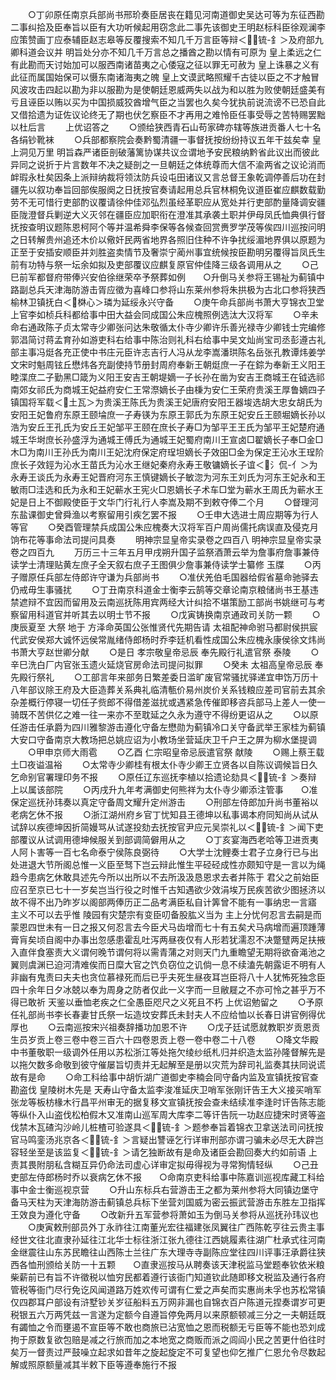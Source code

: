 <!-- { "loadSidebar": true } -->
　　○丁卯原任南京兵部尚书邢玠奏臣居丧在籍见河南道御史吴达可等为东征西勘二事纠拾及臣奉旨以臣有大功听候起用窃念此二事先该御史王明赵标科臣徐观澜李应策赞画丁应泰辅臣赵志皋等反覆搜索不知几千万言臣等辩＜锍-釒＞及府部九卿科道会议并  明旨处分亦不知几千万言总之播酋之勘以情有可原为  皇上柔远之仁有此勘而天讨始加可以服西南诸苗夷之心倭寇之征以罪无可赦为  皇上诛暴之义有此征而属国始保可以慑东南诸海夷之魄  皇上文谟武略照耀千古徒以臣之不才触冒风波攻击四起以勘为非以服勘为是使朝廷恩威两失以战为和以胜为败使朝廷盛美有亏且诬臣以贿以买为中国损威狡酋增气臣之当罢也久矣今犹执前说流谤不已恐自此又借拾遗为证佐议论终无了期也伏乞察臣不才再用之难怜臣任事受辱之苦特赐罢黜以杜后言
　　上优诏答之
　　○颁给狭西青石山苟家碑亦辖等族进贡番人七十名各绢钞靴袜
　　○兵部都察院会奏黔蜀清疆一事督抚按纷纷持议五年干兹矣幸  皇上洞见万里  明旨森严诸臣剖破藩篱协谋共议佥谓地予安民粮纳黔省此议出而彼此异同之说折于片言数年不决之疑剖之一旦朝廷之体统尊而大信不渝两省之议论消而衅瑕永杜矣因条上派辩纳裁将领汰防兵设屯田诸议又言总督王象乾调停善后功在封疆先以叙功奉旨回部俟服阕之日抚按官奏请起用总兵官林桐免议道臣崔应麒数载勤劳不无可惜行吏部酌议覆请徐仲佳邓弘烈虽经革职应从宽处并行吏部酌量降调安疆臣陇澄督兵剿逆大义灭邻在疆臣应加职衔在澄准其承袭土职并伊母凤氏恤典俱行督抚按查明议题陈恩柯阿个等并温希舜李保等各候查回赏赉罗学茂等俟四川巡按问明之日转解贵州追还木价以儆奸民两省地界各照旧住种不许争扰绥湄地界俱以原题为正至于安插安顺臣并刘胜盗卖情节及奢崇宁蔺州事宜统候按臣勘明另覆得旨凤氏生前有功特与祭一坛余如拟及吏部覆议应麒复原官仲佳降三级各调用从之
　　○己巳前军都督府带俸兴安伯徐继荣卒予祭葬如例　　○升倒马关参将王锡祉为蓟镇中路副总兵天津海防游击胥应徵为喜峰口参将山东莱州参将朱拱极为古北口参将狭西榆林卫镇抚白＜棥心＞璘为延绥永兴守备
　　○庚午命兵部尚书萧大亨锦衣卫堂上官李如桢兵科都给事中田大益会同成国公朱应槐照例选汰大汉将军
　　○辛未命右通政陈子贞太常寺少卿张问达朱敬循太仆寺少卿许乐善光禄寺少卿钱士完编修郭淐简讨蒋孟育孙如游吏科右给事中陈治则礼科右给事中吴文灿尚宝司丞彭遵古礼部主事冯烶各充正使中书庄元臣许志吉行人冯从龙李嵩潘珙陈名岳张孔教谭炜姜学文宋时魁周铉丘懋炜各充副使持节册封周府奉新王朝烶庶一子在錝为奉新王义阳王睦渫庶二子勤黑□箴为义阳王安吉王朝堤嫡一子长孙在凿为安吉王商城王在钺选祁南郊女祁氏为商城王妃益府安仁王常漈嫡长子由棅为安仁王荣府贵溪王厚鲁嫡四子镇国将军载＜土瓦＞为贵溪王陈氏为贵溪王妃唐府安阳王器埈选胡大忠女胡氏为安阳王妃鲁府东原王颐埨庶一子寿锳为东原王郭氏为东原王妃安丘王颐堀嫡长孙以浩为安丘王孔氏为安丘王妃邹平王颐在庶长子寿□为邹平王王氏为邹平王妃楚府通城王华埘庶长孙盛浮为通城王傅氏为通城王妃蜀府南川王宣卤□翟嫡长子奉□金□木□为南川王孙氏为南川王妃沈府保定府珵坦嫡长子效昍□金为保定王沁水王珵阶庶长子效鋞为沁水王苗氏为沁水王继妃秦府永寿王敬镛嫡长子谊＜氵侃-亻＞为永寿王谈氏为永寿王妃晋府河东王慎键嫡长子敏淴为河东王刘氏为河东王妃永和王敏雨□洼选和氏为永和王妃蕲水王宪火□恩嫡长子术车□堂为蕲水王周氏为蕲水王妃是日上不御殿使臣于文华门行礼行人李嵩及期不到敕夺俸二个月
　　○督理河东盐课御史曾舜渔以考察留用引疾乞罢不报
　　○壬申大选进士周应期等为行人等官
　　○癸酉管理禁兵成国公朱应槐奏大汉将军百户周尚儒托病误直及侵克月饷布花等事命法司提问具奏
　　明神宗显皇帝实录卷之四百八
明神宗显皇帝实录卷之四百九
　　万历三十三年五月甲戌朔升国子监祭酒萧云举为詹事府詹事兼侍读学士清理贴黄左庶子全天叙右庶子王图俱少詹事兼侍读学士纂修  玉牒
　　○丙子赠原任兵部左侍郎许守谦为兵部尚书
　　○准伏羌伯毛国器给假省墓命驰驿去仍戒毋生事骚扰
　　○丁丑南京科道金士衡李云鹄等交章论南京粮储尚书王基违禁遮辩不宜因而留用及云南巡抚陈用宾两经大计纠拾不堪策励工部尚书姚继可与考察留用科道官并听其去以明士节不报
　　○戊寅铸换南京通政司关防一颗
　　○庚辰夏至  大祭  地于  方泽命英国公张惟贤代先期告请  太祖配神命驸马都尉侯拱宸代武安侯郑大诚怀远侯常胤绪侍郎杨时乔李廷机看性成国公朱应槐永康侯徐文炜尚书萧大亨赵世卿分献
　　○是日  孝宗敬皇帝忌辰  奉先殿行礼遣官祭  泰陵
　　○辛巳洗白厂内官张玉遗火延烧官房命法司提问拟罪
　　○癸未  太祖高皇帝忌辰  奉先殿行祭礼
　　○工部言年来部务日繁差委日滥旷废官常骚扰驿递宜申饬万历十八年部议除王府及大臣造葬关系典礼临清甎价易州炭价关系钱粮应差司官前去其余杂差概行停寝一切任子赀郎不得借差滋扰或遇紧急传催即移咨兵部马上差人一使一骑既不苦供亿之难一往一来亦不至耽延之久永为遵守不得纷更诏从之
　　○以原任游击任承爵为四川雅黎游击遵化守备左懋勋为蓟镇冷口关守备武举王家桂为蓟镇大安口守备南京大教场把总姚应诏为小教场坐营延庆卫千户王之屏为柳水堡提调
　　○甲申京师大雨雹
　　○乙酉  仁宗昭皇帝忌辰遣官祭  献陵
　　○赐上蔡王载土□夜谥温裕
　　○太常寺少卿桂有根太仆寺少卿王立贤各以自陈议调候旨日久乞命别官署理印务不报
　　○原任辽东巡抚李植以拾遗论劾具＜锍-釒＞奏辩  上以属该部院
　　○丙戌升九年考满御史何熊祥为太仆寺少卿添注管事　　○准保定巡抚孙玮奏以真定守备周文耀升定州游击
　　○刑部左侍郎加升尚书董裕以老病乞休不报
　　○浙江湖州府乡官丁忧知县王德坤以私事谒本府同知尚从试从试辞以疾德坤因折简嫚骂从试遂投劾去抚按官尹应元吴崇礼以＜锍-釒＞闻下吏部覆议从试调用德坤候服关到部调简僻用从之
　　○丁亥宴海西老哈等卫进贡夷人阿卜害等一百七名命泰宁侯陈良弼待
　　○大学士沈鲤奏士君子立身行已与出处进退大节所阁总惟一义臣至驽下岂云辩此惟生平硁硁成性亦颇知守是一言以为绳趋今患病乞休敢具述先今所以出所以不去所汲汲恳恩求去者并陈于  君父之前始臣应召至京已七十一岁矣岂当行役之时惟千古知遇欲少效涓埃万民疾苦欲少图拯济以故不得不出乃昨岁以阁部两俸历正二品考满臣私自计筭曾不能有一事纳忠一言寤  主义不可以去乎惟  陵园有灾楚宗有变臣叨备股肱义当为  主上分忧何忍言去嗣是而蒙恩四世未有一日之报又何忍言去今臣犬马齿增而七十有五矣犬马病增而遍顶踵薄膏肓矣顷自阁中办事出忽感患霍乱吐泻两昼夜仅有人形若犹濡忍不决蹩躄两足扶掖入直伴食塞责大义谓何晚节谓何将以需青蒲之对则天门九重瞻望无期将欲奋渑池之翼则虞渊已迫河清难俟而日糜大官之饩负窃位之讥倘一息不续溘先朝露讵不明有人非幽有鬼责曰夫夫也贪位慕禄死而后已乎夫死生昼夜耳岂臣将八十人犹怖死独念臣四十余年日夕冰兢以奉为周身之防者仅此一义字而一旦敝屣之不亦可怜之甚乎万不得已敢祈  天鉴以垂恤老疾之仁全愚臣咫尺之义死且不朽  上优诏勉留之
　　○予原任礼部尚书李长春妻甘氏祭一坛造坟安葬氏未封夫人不应给恤以长春日讲官例得优厚也
　　○云南巡按宋兴祖奏辞播功加恩不许
　　○戊子廷试愿就教职岁贡恩贡生员岁贡上卷三卷中卷三百六十四卷恩贡上卷一卷中卷二十八卷
　　○降文华殿中书董敬职一级调外任用以苏松浙江等处拖欠绫纱纸札归并织造太监孙隆督解先是以拖欠数多命敬到彼守催屡旨切责并无起解至是册以灾荒为辞司礼监奏其扶同说谎故有是命
　　○命工科给事中胡忻湖广道御史李楠会同守备内监及宣镇抚按官查勘盗伐  皇陵树木先是  天寿山守备太监李浚准延庆卫哨军张刚讦告王大义接买哨军张龙等板枋椽木行昌平州审无的据复移文宣镇抚按会查未结续准李逢时讦告陈志能等纵仆入山盗伐松柏假木又准南山巡军周大库李二等讦告阮一功赵应捷宋时贤等盗伐禁木瓦碴沟沙岭儿桩楂可验遂具＜锍-釒＞题参奉旨着锦衣卫拿送法司问抚按官马鸣銮汤兆京各＜锍-釒＞言疑出讐诬乞行详审刑部亦谓刁骗未必尽无大辟岂容轻坐至是该监复＜锍-釒＞请乞独断故有是命及诸臣会勘回奏大约如前语  上责其畏附朋私含糊互异仍命法司虚心详审定拟毋得视为寻常狥情轻纵
　　○己丑吏部左侍郎杨时乔以衰病乞休不报　　○命南京吏科给事中陈嘉训巡视库藏工科给事中金士衡巡视京营
　　○升山东标兵右营游击王之都为莱州参将大同镇边堡守备马天柱为天津海防游击蓟镇总兵标下坐营刘国威为密云振武营游击东胜左卫指挥王效良为遵化守备
　　○改新升五军营参将萧如玉为倒马关参将从巡抚孙玮议也
　　○庚寅敕刑部员外丁永祚往江南董光宏往福建张凤翼往广西陈乾亨往云贵主事经世文往北直隶孙延往江北华士标往浙江张九德往江西姚履素往湖广杜承式往河南金继震往山东苏民瞻往山西陈士兰往广东大理寺寺副陈应堂往四川评事汪承爵往狭西各恤刑颁给关防一十五颗　　○直隶巡按马从聘奏该天津税监马堂题奉钦依米粮柴薪前已有旨不许徵税以恤穷民都着遵行该衙门知道钦此随即移文税监及通行各府管税等衙门尽行免讫风闻道路万姓欢传可谓有仁爱之声矣而实惠尚未孚也苏松常镇仅四郡耳户部设有浒墅钞关岁征船料五万网非漏也自锦衣百户陈道元捏奏谓岁可更税银五六万两凭兹一言遂为定额今自遵旨停免两月以来原额顿减三分之一夫朝廷既有蠲恤之令而壅遏不宣臣等不敢也商旅已沾宽恤之恩而税额无亏臣等不能也恐刘成拘于原数复欲包赔是减之行旅而加之本地宽之商贩而派之闾阎小民之苦更什伯往时矣万一督责过严鼓噪立起求如昔年之旋起旋定不可复望也仰乞推广仁恩允令尽数起解或照原额量减其半敕下臣等遵奉施行不报
